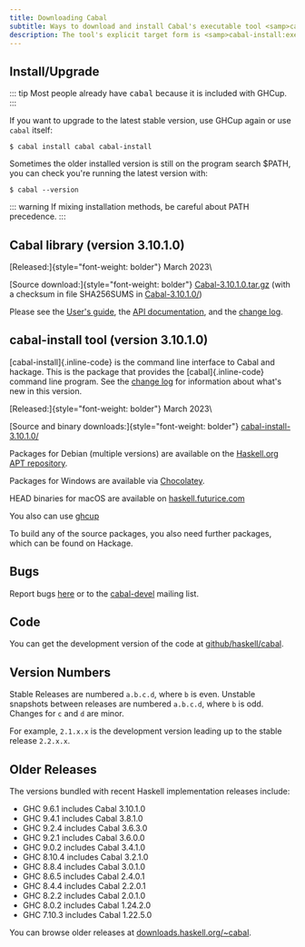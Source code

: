 ```yaml
---
title: Downloading Cabal
subtitle: Ways to download and install Cabal's executable tool <samp>cabal</samp>.
description: The tool's explicit target form is <samp>cabal-install:exe:cabal</samp>, the executable named <samp>cabal</samp> from the <samp>cabal-install</samp> package.
---
```


## Install/Upgrade

::: tip
Most people already have <samp>cabal</samp> because it is included with GHCup.
:::

If you want to upgrade to the latest stable version, use GHCup again or use `cabal` itself:

    $ cabal install cabal cabal-install

Sometimes the older installed version is still on the program search $PATH, you
can check you're running the latest version with:

    $ cabal --version

::: warning
If mixing installation methods, be careful about PATH precedence.
:::

## Cabal library (version 3.10.1.0)

[Released:]{style="font-weight: bolder"} March 2023\

[Source download:]{style="font-weight: bolder"}
[Cabal-3.10.1.0.tar.gz](https://downloads.haskell.org/~cabal/Cabal-3.10.1.0/Cabal-3.10.1.0.tar.gz)
(with a checksum in file SHA256SUMS in
[Cabal-3.10.1.0/](https://downloads.haskell.org/~cabal/Cabal-3.10.1.0/))

Please see the [User\'s guide](https://cabal.readthedocs.io), the [API
documentation](http://hackage.haskell.org/package/Cabal), and the
[change log](http://hackage.haskell.org/package/Cabal/changelog).

## cabal-install tool (version 3.10.1.0)

[cabal-install]{.inline-code} is the command line interface to Cabal and
hackage. This is the package that provides the [cabal]{.inline-code}
command line program. See the [change
log](http://hackage.haskell.org/package/cabal-install/changelog) for
information about what\'s new in this version.

[Released:]{style="font-weight: bolder"} March 2023\

[Source and binary downloads:]{style="font-weight: bolder"}
[cabal-install-3.10.1.0/](https://downloads.haskell.org/~cabal/cabal-install-3.10.1.0/)

Packages for Debian (multiple versions) are available on the
[Haskell.org APT repository](http://downloads.haskell.org/debian/).

Packages for Windows are available via
[Chocolatey](https://chocolatey.org/packages/cabal).

HEAD binaries for macOS are available on
[haskell.futurice.com](https://haskell.futurice.com/)

You also can use [ghcup](https://www.haskell.org/ghcup)

To build any of the source packages, you also need further packages,
which can be found on Hackage.

## Bugs

Report bugs [here](https://github.com/haskell/cabal/issues) or to the
[cabal-devel](mailto:cabal-devel@haskell.org) mailing list.

## Code

You can get the development version of the code at [github/haskell/cabal](https://github.com/haskell/cabal).

## Version Numbers

Stable Releases are numbered `a.b.c.d`, where `b` is even. Unstable snapshots
between releases are numbered `a.b.c.d`, where `b` is odd. Changes for `c` and
`d` are minor.

For example, `2.1.x.x` is the development version leading up to the stable
release `2.2.x.x`.

## Older Releases

The versions bundled with recent Haskell implementation releases include:

-   GHC 9.6.1 includes Cabal 3.10.1.0
-   GHC 9.4.1 includes Cabal 3.8.1.0
-   GHC 9.2.4 includes Cabal 3.6.3.0
-   GHC 9.2.1 includes Cabal 3.6.0.0
-   GHC 9.0.2 includes Cabal 3.4.1.0
-   GHC 8.10.4 includes Cabal 3.2.1.0
-   GHC 8.8.4 includes Cabal 3.0.1.0
-   GHC 8.6.5 includes Cabal 2.4.0.1
-   GHC 8.4.4 includes Cabal 2.2.0.1
-   GHC 8.2.2 includes Cabal 2.0.1.0
-   GHC 8.0.2 includes Cabal 1.24.2.0
-   GHC 7.10.3 includes Cabal 1.22.5.0

You can browse older releases at [downloads.haskell.org/~cabal](https://downloads.haskell.org/~cabal).
